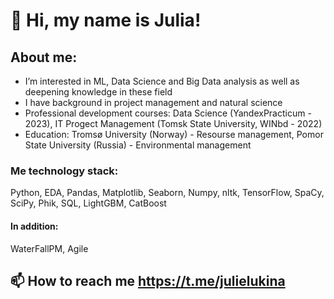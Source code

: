 # 👋 Hi, my name is Julia!
## About me:
- I’m interested in ML, Data Science and Big Data analysis as well as deepening knowledge in these field
- I have background in project management and natural science
- Professional development courses: Data Science (YandexPracticum - 2023), IT Progect Management (Tomsk State University, WINbd - 2022)
- Education: Tromsø University (Norway) - Resourse management, Pomor State University (Russia) - Environmental management
### Me technology stack: 
Python, EDA, Pandas, Matplotlib, Seaborn, Numpy, nltk, TensorFlow, SpaCy, SciPy, Phik, SQL, LightGBM, CatBoost
#### In addition:
WaterFallPM, Agile

## 📫 How to reach me https://t.me/julielukina

<!---
LukinaJA/LukinaJA is a ✨ special ✨ repository because its `README.md` (this file) appears on your GitHub profile.
You can click the Preview link to take a look at your changes.
--->

